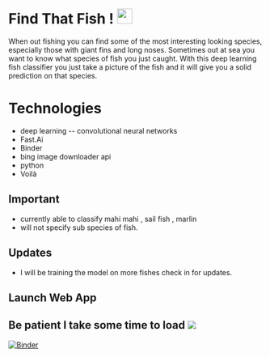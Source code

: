 # Find That Fish ! <img src="https://github.com/AlignedMind/offshore_fish_classifier/blob/main/Magnifying_glass.gif" width="30px">

When out fishing you can find some of the most interesting looking species, especially those with giant fins and long noses. Sometimes out at sea you want to know what species of fish you just caught. With this deep learning fish classifier you just take a picture of the fish and it will give you a solid prediction on that species.

# Technologies
- deep learning
-- convolutional neural networks
- Fast.Ai
- Binder
- bing image downloader api
- python
- Voilà
## Important
- currently able to classify mahi mahi , sail fish , marlin
- will not specify sub species of fish.

## Updates 
- I will be training the model on more fishes check in for updates.


## Launch Web App 
## Be patient I take some time to load <img src="https://github.com/AlignedMind/offshore_fish_classifier/blob/main/loading.gif">

[![Binder](https://mybinder.org/badge_logo.svg)](https://mybinder.org/v2/gh/AlignedMind/offshore_fish_classifier/HEAD?urlpath=%2Fvoila%2Frender%2FFish_Classifier.ipynb)
